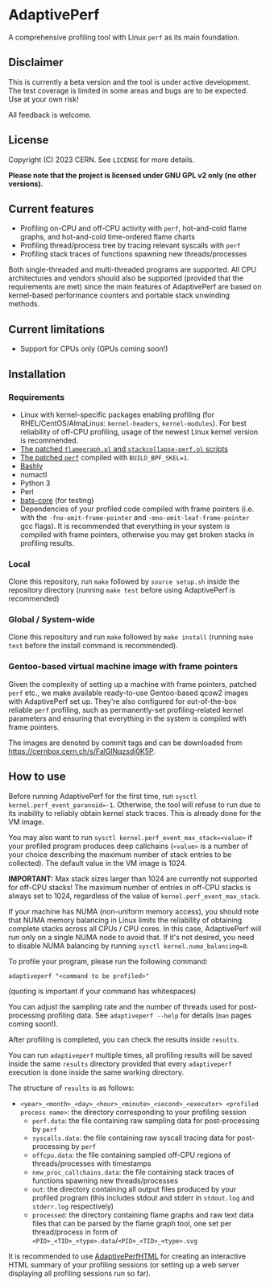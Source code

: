 # AdaptivePerf
A comprehensive profiling tool with Linux ```perf``` as its main foundation.

## Disclaimer
This is currently a beta version and the tool is under active development. The test coverage is limited in some areas and bugs are to be expected. Use at your own risk!

All feedback is welcome.

## License
Copyright (C) 2023 CERN. See ```LICENSE``` for more details.

**Please note that the project is licensed under GNU GPL v2 only (no other versions).**

## Current features
* Profiling on-CPU and off-CPU activity with ```perf```, hot-and-cold flame graphs, and hot-and-cold time-ordered flame charts
* Profiling thread/process tree by tracing relevant syscalls with ```perf```
* Profiling stack traces of functions spawning new threads/processes

Both single-threaded and multi-threaded programs are supported. All CPU architectures and vendors should also be supported (provided that the requirements are met) since the main features of AdaptivePerf are based on kernel-based performance counters and portable stack unwinding methods.

## Current limitations
* Support for CPUs only (GPUs coming soon!)

## Installation
### Requirements
* Linux with kernel-specific packages enabling profiling (for RHEL/CentOS/AlmaLinux: ```kernel-headers```, ```kernel-modules```). For best reliability of off-CPU profiling, usage of the newest Linux kernel version is recommended.
* [The patched ```flamegraph.pl``` and ```stackcollapse-perf.pl``` scripts](https://gitlab.cern.ch/adaptiveperf/flamegraph)
* [The patched ```perf```](https://gitlab.cern.ch/adaptiveperf/linux/-/tree/master/tools/perf) compiled with ```BUILD_BPF_SKEL=1```.
* [Bashly](https://bashly.dannyb.co)
* numactl
* Python 3
* Perl
* [bats-core](https://github.com/bats-core/bats-core) (for testing)
* Dependencies of your profiled code compiled with frame pointers (i.e. with the ```-fno-omit-frame-pointer``` and ```-mno-omit-leaf-frame-pointer``` gcc flags). It is recommended that everything in your system is compiled with frame pointers, otherwise you may get broken stacks in profiling results.

### Local
Clone this repository, run ```make``` followed by ```source setup.sh``` inside the repository directory (running ```make test``` before using AdaptivePerf is recommended)

### Global / System-wide
Clone this repository and run ```make``` followed by ```make install``` (running ```make test``` before the install command is recommended).

### Gentoo-based virtual machine image with frame pointers
Given the complexity of setting up a machine with frame pointers, patched ```perf``` etc., we make available ready-to-use Gentoo-based qcow2 images with AdaptivePerf set up. They're also configured for out-of-the-box reliable ```perf``` profiling, such as permanently-set profiling-related kernel parameters and ensuring that everything in the system is compiled with frame pointers.

The images are denoted by commit tags and can be downloaded from https://cernbox.cern.ch/s/FalGlNqzsdj0K5P.

## How to use
Before running AdaptivePerf for the first time, run ```sysctl kernel.perf_event_paranoid=-1```. Otherwise, the tool will refuse to run due to its inability to reliably obtain kernel stack traces. This is already done for the VM image.

You may also want to run ```sysctl kernel.perf_event_max_stack=<value>``` if your profiled program produces deep callchains (```<value>``` is a number of your choice describing the maximum number of stack entries to be collected). The default value in the VM image is 1024.

**IMPORTANT:** Max stack sizes larger than 1024 are currently not supported for off-CPU stacks! The maximum number of entries in off-CPU stacks is always set to 1024, regardless of the value of ```kernel.perf_event_max_stack```.

If your machine has NUMA (non-uniform memory access), you should note that NUMA memory balancing in Linux limits the reliability of obtaining complete stacks across all CPUs / CPU cores. In this case, AdaptivePerf will run only on a single NUMA node to avoid that. If it's not desired, you need to disable NUMA balancing by running ```sysctl kernel.numa_balancing=0```.

To profile your program, please run the following command:
```
adaptiveperf "<command to be profiled>"
```
(quoting is important if your command has whitespaces)

You can adjust the sampling rate and the number of threads used for post-processing profiling data. See ```adaptiveperf --help``` for details (```man``` pages coming soon!).

After profiling is completed, you can check the results inside ```results```.

You can run ```adaptiveperf``` multiple times, all profiling results will be saved inside the same ```results``` directory provided that every ```adaptiveperf``` execution is done inside the same working directory.

The structure of ```results``` is as follows:
* ```<year>_<month>_<day>_<hour>_<minute>_<second>_<executor> <profiled process name>```: the directory corresponding to your profiling session
    * ```perf.data```: the file containing raw sampling data for post-processing by ```perf```
    * ```syscalls.data```: the file containing raw syscall tracing data for post-processing by ```perf```
    * ```offcpu.data```: the file containing sampled off-CPU regions of threads/processes with timestamps
    * ```new_proc_callchains.data```: the file containing stack traces of functions spawning new threads/processes
    * ```out```: the directory containing all output files produced by your profiled program (this includes stdout and stderr in ```stdout.log``` and ```stderr.log``` respectively)
    * ```processed```: the directory containing flame graphs and raw text data files that can be parsed by the flame graph tool, one set per thread/process in form of ```<PID>_<TID>_<type>.data```/```<PID>_<TID>_<type>.svg```

It is recommended to use [AdaptivePerfHTML](https://gitlab.cern.ch/adaptiveperf/adaptiveperfhtml) for creating an interactive HTML summary of your profiling sessions (or setting up a web server displaying all profiling sessions run so far).
